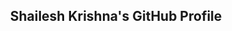 ## <p style="text-align: center;">Shailesh Krishna's GitHub Profile</p>   

<!-- [![GitHub Stats](https://github-readme-stats.vercel.app/api?username=krishns18&show_icons=true&line_height=21&show_icons=true&theme=vue)](https://github.com/anuraghazra/github-readme-stats)
[![Top Langs](https://github-readme-stats.vercel.app/api/top-langs/?username=krishns18&show_icons=true&layout=compact&theme=vue)](https://github.com/anuraghazra/github-readme-stats) -->

